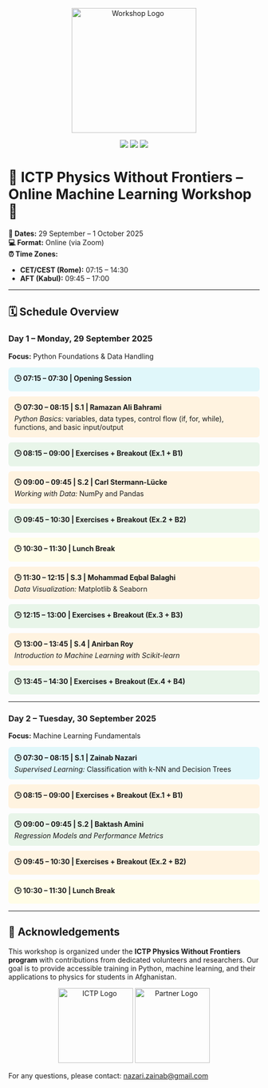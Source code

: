<p align="center">
  <img src="images/workshop-logo.png" alt="Workshop Logo" width="250"/>
</p>

<p align="center">
  <img src="https://img.shields.io/badge/Python-3.7-blue?style=for-the-badge&logo=python&logoColor=white"/>
  <img src="https://img.shields.io/badge/Zoom-Online-purple?style=for-the-badge&logo=zoom&logoColor=white"/>
  <img src="https://img.shields.io/badge/License-MIT-green?style=for-the-badge"/>
</p>

# 🌟 ICTP Physics Without Frontiers – Online Machine Learning Workshop 🌟  

**📅 Dates:** 29 September – 1 October 2025  
**💻 Format:** Online (via Zoom)  
**⏰ Time Zones:**  
- **CET/CEST (Rome):** 07:15 – 14:30  
- **AFT (Kabul):** 09:45 – 17:00  

---

## 🗓️ Schedule Overview  

### **Day 1 – Monday, 29 September 2025**  
**Focus:** Python Foundations & Data Handling  

<div style="background-color:#E0F7FA; padding:12px; border-radius:6px; margin-bottom:10px;">
<strong>🕒 07:15 – 07:30 | Opening Session</strong>
</div>

<div style="background-color:#FFF3E0; padding:12px; border-radius:6px; margin-bottom:10px;">
<strong>🕒 07:30 – 08:15 | S.1 | Ramazan Ali Bahrami</strong><br>
<em>Python Basics:</em> variables, data types, control flow (if, for, while), functions, and basic input/output
</div>

<div style="background-color:#E8F5E9; padding:12px; border-radius:6px; margin-bottom:10px;">
<strong>🕒 08:15 – 09:00 | Exercises + Breakout (Ex.1 + B1)</strong>
</div>

<div style="background-color:#FFF3E0; padding:12px; border-radius:6px; margin-bottom:10px;">
<strong>🕒 09:00 – 09:45 | S.2 | Carl Stermann-Lücke</strong><br>
<em>Working with Data:</em> NumPy and Pandas
</div>

<div style="background-color:#E8F5E9; padding:12px; border-radius:6px; margin-bottom:10px;">
<strong>🕒 09:45 – 10:30 | Exercises + Breakout (Ex.2 + B2)</strong>
</div>

<div style="background-color:#FFFDE7; padding:12px; border-radius:6px; margin-bottom:10px;">
<strong>🕒 10:30 – 11:30 | Lunch Break</strong>
</div>

<div style="background-color:#FFF3E0; padding:12px; border-radius:6px; margin-bottom:10px;">
<strong>🕒 11:30 – 12:15 | S.3 | Mohammad Eqbal Balaghi</strong><br>
<em>Data Visualization:</em> Matplotlib & Seaborn
</div>

<div style="background-color:#E8F5E9; padding:12px; border-radius:6px; margin-bottom:10px;">
<strong>🕒 12:15 – 13:00 | Exercises + Breakout (Ex.3 + B3)</strong>
</div>

<div style="background-color:#FFF3E0; padding:12px; border-radius:6px; margin-bottom:10px;">
<strong>🕒 13:00 – 13:45 | S.4 | Anirban Roy</strong><br>
<em>Introduction to Machine Learning with Scikit-learn</em>
</div>

<div style="background-color:#E8F5E9; padding:12px; border-radius:6px; margin-bottom:10px;">
<strong>🕒 13:45 – 14:30 | Exercises + Breakout (Ex.4 + B4)</strong>
</div>

---

### **Day 2 – Tuesday, 30 September 2025**  
**Focus:** Machine Learning Fundamentals  

<div style="background-color:#E0F7FA; padding:12px; border-radius:6px; margin-bottom:10px;">
<strong>🕒 07:30 – 08:15 | S.1 | Zainab Nazari</strong><br>
<em>Supervised Learning:</em> Classification with k-NN and Decision Trees
</div>

<div style="background-color:#FFF3E0; padding:12px; border-radius:6px; margin-bottom:10px;">
<strong>🕒 08:15 – 09:00 | Exercises + Breakout (Ex.1 + B1)</strong>
</div>

<div style="background-color:#E8F5E9; padding:12px; border-radius:6px; margin-bottom:10px;">
<strong>🕒 09:00 – 09:45 | S.2 | Baktash Amini</strong><br>
<em>Regression Models and Performance Metrics</em>
</div>

<div style="background-color:#FFF3E0; padding:12px; border-radius:6px; margin-bottom:10px;">
<strong>🕒 09:45 – 10:30 | Exercises + Breakout (Ex.2 + B2)</strong>
</div>

<div style="background-color:#FFFDE7; padding:12px; border-radius:6px; margin-bottom:10px;">
<strong>🕒 10:30 – 11:30 | Lunch Break</strong>
</div>

<!-- Day 2 continues similarly with colored boxes... -->

---

## 🙏 Acknowledgements
This workshop is organized under the **ICTP Physics Without Frontiers program** with contributions from dedicated volunteers and researchers. Our goal is to provide accessible training in Python, machine learning, and their applications to physics for students in Afghanistan.  

<p align="center">
  <img src="images/ictp-logo.png" alt="ICTP Logo" width="150"/>
  <img src="images/partner-logo.png" alt="Partner Logo" width="150"/>
</p>

For any questions, please contact: [nazari.zainab@gmail.com](mailto:nazari.zainab@gmail.com)
